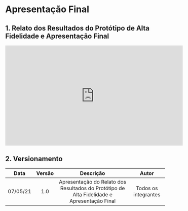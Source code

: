 # Apresentação Final

## 1. Relato dos Resultados do Protótipo de Alta Fidelidade e Apresentação Final

<div align="center">
    <iframe width="560" height="315" src="https://www.youtube.com/embed/MXIF2Vt7_A4" title="YouTube video player" frameborder="0" allow="accelerometer; autoplay; clipboard-write; encrypted-media; gyroscope; picture-in-picture" allowfullscreen></iframe>
</div>

## 2. Versionamento

|    Data    | Versão |            Descrição             |      Autor      |
| :--------: | :----: | :------------------------------: | :-------------: |
| 07/05/21 | 1.0 | Apresentação do Relato dos Resultados do Protótipo de Alta Fidelidade e Apresentação Final  | Todos os integrantes |